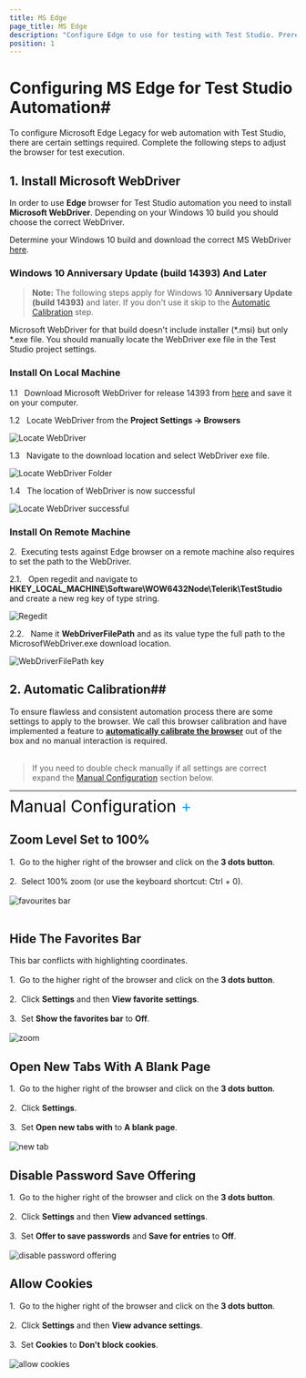 ```yaml
---
title: MS Edge
page_title: MS Edge
description: "Configure Edge to use for testing with Test Studio. Prerequisites for testing against Edge with Test Studio. WebDriver is missing"
position: 1
---
```



<style>
p.trigger{
	margin-bottom:7px;
	margin-top:-5px;
	font-size:1.8rem;

}

	.toggle_container{
	margin-bottom:10px;
}

	.toggle_container p{
	margin:0px;
}

	.toggle_container{
    
	clear: both;
	font-size:100%;
}

</style>

# Configuring MS Edge for Test Studio Automation#

To configure Microsoft Edge Legacy for web automation with Test Studio, there are certain settings required. Complete the following steps to adjust the browser for test execution.

## 1. Install Microsoft WebDriver

In order to use **Edge** browser for Test Studio automation you need to install **Microsoft WebDriver**. Depending on your Windows 10 build you should choose the correct WebDriver.

Determine your Windows 10 build and download the correct MS WebDriver <a href="https://developer.microsoft.com/en-us/microsoft-edge/tools/webdriver/" target="_blank">here</a>.

### Windows 10 Anniversary Update (build 14393) And Later

>**Note:** The following steps apply for Windows 10 **Anniversary Update (build 14393)** and later. If you don't use it skip to the <a href="#Automatic-Calibration">Automatic Calibration</a> step.

Microsoft WebDriver for that build doesn't include installer (\*.msi) but only \*.exe file. You should manually locate the WebDriver exe file in the Test Studio project settings.

### Install On Local Machine

1.1 &nbsp; Download Microsoft WebDriver for release 14393 from <a href="https://developer.microsoft.com/en-us/microsoft-edge/tools/webdriver/" target="_blank">here</a> and save it on your computer.

1.2 &nbsp; Locate WebDriver from the **Project Settings -> Browsers**

![Locate WebDriver][6]

1.3 &nbsp; Navigate to the download location and select WebDriver exe file.

![Locate WebDriver Folder][7]

1.4 &nbsp; The location of WebDriver is now successful

![Locate WebDriver successful][8]

### Install On Remote Machine

2.&nbsp; Executing tests against Edge browser on a remote machine also requires to set the path to the WebDriver.

2.1. &nbsp; Open regedit and navigate to **HKEY_LOCAL_MACHINE\Software\WOW6432Node\Telerik\TestStudio** and create a new reg key of type string.

![Regedit][9]

2.2. &nbsp; Name it **WebDriverFilePath** and as its value type the full path to the MicrosofWebDriver.exe download location. 

![WebDriverFilePath key][10]

## 2. Automatic Calibration##

To ensure flawless and consistent automation process there are some settings to apply to the browser. We call this browser calibration and have implemented a feature to <a href="/features/project-settings/browsers" target="_blank">**automatically calibrate the browser**</a> out of the box and no manual interaction is required.<br><br>

>If you need to double check manually if all settings are correct expand the <a href="#Manual_Configuration">Manual Configuration</a> section below.

<p></p>
<p></p>

<p><hr></p>
<p></p>
<p></p>

<p class="trigger"><a name="Manual_Configuration" style="color:black; text-decoration: none;";>Manual Configuration <span id="d" style="color:#28a1e2";>+</span></a></p>

<div class="toggle_container">
<div class="block">

<h2>Zoom Level Set to 100%</h2>

1.&nbsp; Go to the higher right of the browser and click on the <strong>3 dots button</strong>.<br><br>

2.&nbsp; Select 100% zoom (or use the keyboard shortcut: Ctrl + 0).<br><br>

<img src="/img/general-information/configure-your-browser/edge/fig1.png" alt="favourites bar"><br><br>

<h2>Hide The Favorites Bar</h2>

This bar conflicts with highlighting coordinates.<br><br>

1.&nbsp; Go to the higher right of the browser and click on the <strong>3 dots button</strong>.<br><br>

2.&nbsp; Click <strong>Settings</strong> and then <strong>View favorite settings</strong>.<br><br>

3.&nbsp; Set <strong>Show the favorites bar</strong> to <strong>Off</strong>.<br><br>

<img src="/img/general-information/configure-your-browser/edge/fig2.png" alt="zoom">

<h2>Open New Tabs With A Blank Page</h2>

1.&nbsp; Go to the higher right of the browser and click on the <strong>3 dots button</strong>.<br><br>

2.&nbsp; Click <strong>Settings</strong>.<br></br>

3.&nbsp; Set <strong>Open new tabs with</strong> to <strong>A blank page</strong>.<br><br>

<img src="/img/general-information/configure-your-browser/edge/fig3.png" alt="new tab">

<h2>Disable Password Save Offering</h2>

1.&nbsp; Go to the higher right of the browser and click on the <strong>3 dots button</strong>.<br><br>

2.&nbsp; Click <strong>Settings</strong> and then <strong>View advanced settings</strong>.<br><br>

3.&nbsp; Set <strong>Offer to save passwords</strong> and <strong>Save for entries</strong> to <strong>Off</strong>.<br><br>

<img src="/img/general-information/configure-your-browser/edge/fig4.png" alt="disable password offering">

<h2>Allow Cookies</h2>

1.&nbsp; Go to the higher right of the browser and click on the <strong>3 dots button</strong>.<br><br>

2.&nbsp; Click <strong>Settings</strong> and then <strong>View advance settings</strong>.<br><br>

3.&nbsp; Set <strong>Cookies</strong> to <strong>Don't block cookies</strong>.<br><br>

<img src="/img/general-information/configure-your-browser/edge/fig5.png" alt="allow cookies">

</div>
</div>



<script>
$(".toggle_container").hide();
    
    $("p.trigger").click(function(){
        $(this).toggleClass("active").next().slideToggle("normal");
		$('#page-article').animate({
    		scrollTop: $('#page-article').get(0).scrollHeight
		}, 1500);
		 $(this).find('#d').text(function (i, oldText) {
        return $.trim(oldText) == '+' ? '-' : '+';
		});
		
    });
</script>

[1]: /img/general-information/configure-your-browser/edge/fig1.png
[2]: /img/general-information/configure-your-browser/edge/fig2.png
[3]: /img/general-information/configure-your-browser/edge/fig3.png
[4]: /img/general-information/configure-your-browser/edge/fig4.png
[5]: /img/general-information/configure-your-browser/edge/fig5.png
[6]: /img/general-information/configure-your-browser/edge/fig6.png
[7]: /img/general-information/configure-your-browser/edge/fig7.png
[8]: /img/general-information/configure-your-browser/edge/fig8.png
[9]: /img/general-information/configure-your-browser/edge/fig9.png
[10]: /img/general-information/configure-your-browser/edge/fig10.png



